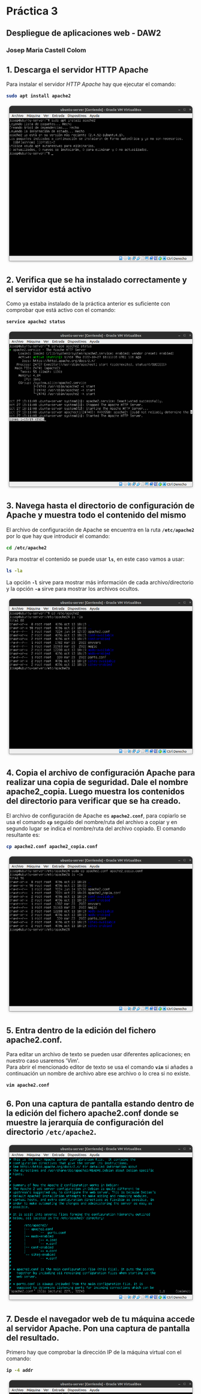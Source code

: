 <style>
  code {
    font-weight: bolder;
    font-family: 'Fira Code', 'Ubuntu Mono', monospace;
  }

  img {
    margin: 0 auto;
  }

  .small-img {
    max-width: 200px;
  }

  .medium-img {
    max-width: 500px;
  }

  .rounded-border {
    border-radius: 10px 10px 0 0;
  }

  .center {
    width: 100%;
    text-align: center;
  }

  .page-break {
    page-break-after: always;
  }
</style>

<h1 style="margin-top: 50%">Práctica 3</h1>

## Despliegue de aplicaciones web - DAW2

### Josep Maria Castell Colom

<div class="page-break"></div>

## 1. Descarga el servidor HTTP Apache

Para instalar el servidor _HTTP Apache_ hay que ejecutar el comando:

```bash
sudo apt install apache2
```

<div class="center">
  <img src="install-apache.png" class="medium-img"/>
</div>

## 2. Verifica que se ha instalado correctamente y el servidor está activo

Como ya estaba instalado de la práctica anterior es suficiente con comprobar que está activo con el comando:

```bash
service apache2 status
```

<div class="center">
  <img src="apache2-status.png" class="medium-img"/>
</div>

## 3. Navega hasta el directorio de configuración de Apache y muestra todo el contenido del mismo

El archivo de configuración de Apache se encuentra en la ruta `/etc/apache2` por lo que hay que introducir el comando:

```bash
cd /etc/apache2
```

Para mostrar el contenido se puede usar `ls`, en este caso vamos a usar:

```bash
ls -la
```

La opción `-l` sirve para mostrar más información de cada archivo/directorio y la opción `-a` sirve para mostrar los archivos ocultos.

<div class="center">
  <img src="etc-apache2.png" class="medium-img"/>
</div>

## 4. Copia el archivo de configuración Apache para realizar una copia de seguridad. Dale el nombre apache2_copia. Luego muestra los contenidos del directorio para verificar que se ha creado.

El archivo de configuración de Apache es `apache2.conf`, para copiarlo se usa el comando `cp` seguido del nombre/ruta del archivo a copiar y en segundo lugar se indica el nombre/ruta del archivo copiado. El comando resultante es:

```bash
cp apache2.conf apache2_copia.conf
```

<div class="center">
  <img src="apache2-copia.png" class="medium-img"/>
</div>

## 5. Entra dentro de la edición del fichero apache2.conf.

Para editar un archivo de texto se pueden usar diferentes aplicaciones; en nuestro caso usaremos 'Vim'.  
Para abrir el mencionado editor de texto se usa el comando `vim` si añades a continuación un nombre de archivo abre ese archivo o lo crea si no existe.

```bash
vim apache2.conf
```

## 6. Pon una captura de pantalla estando dentro de la edición del fichero apache2.conf donde se muestre la jerarquía de configuración del directorio `/etc/apache2`.

<div class="center">
  <img src="apache2-conf.png" class="medium-img"/>
</div>

## 7. Desde el navegador web de tu máquina accede al servidor Apache. Pon una captura de pantalla del resultado.

Primero hay que comprobar la dirección IP de la máquina virtual con el comando:

```bash
ip -4 addr
```

<div class="center">
  <img src="ip-vm.png" class="medium-img"/>
</div>

Seguidamente, en la máquina anfitrión abrimos una ventana del navegador y accedemos a esa IP:

<img src="apache2-web-page.png" class="center"/>

## 8. En la sección Document Roots del apartado anterior se indica el directorio en el que se encuentran el archivo de configuración de la página. Muévete del directorio actual a ese directorio. Pon capturas del proceso.

Si observamos la página web por defecto de Apache se puede observar que la ruta hacia el archivo que carga la página se encuentra en `/var/www/html/index.html` por lo que usaremos:

```bash
cd /var/www/html
```

<div class="center">
  <img src="cd-var-www-html.png" class="medium-img"/>
</div>

## 9. Muestra el contenido del directorio y luego accede al archivo de configuración de la página web de Apache.

Como ya hemos explicado, mostrar el contenido:

```bash
ls -la
```

<div class="center">
  <img src="contenido-var-www-html.png" class="medium-img"/>
</div>

Editar el archivo html:

```bash
vim index.html
```

<div class="center">
  <img src="index-html.png" class="medium-img"/>
</div>

## 10. Modifica el archivo de configuración para que el título sea Servidor Apache DAW. Guarda los cambios y accede al navegador web para visualizarlos.

El título de la página se encuentra dentro del 'head' entre las etiquetas 'title'.  
Lo modificamos con el contenido indicado y guardamos el archivo.

<img src="nuevo-titulo.png" class="center"/>
